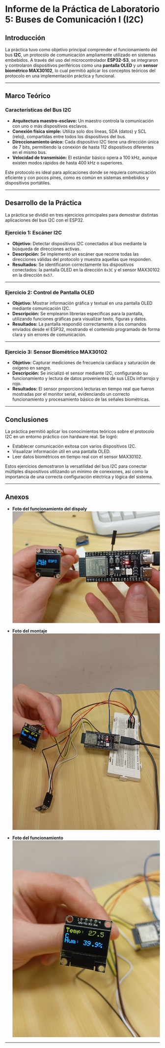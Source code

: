 # Informe de la Práctica de Laboratorio 5: Buses de Comunicación I (I2C)

## Introducción

La práctica tuvo como objetivo principal comprender el funcionamiento del bus **I2C**, un protocolo de comunicación ampliamente utilizado en sistemas embebidos. A través del uso del microcontrolador **ESP32-S3**, se integraron y controlaron dispositivos periféricos como una **pantalla OLED** y un **sensor biométrico MAX30102**, lo cual permitió aplicar los conceptos teóricos del protocolo en una implementación práctica y funcional.

---

## Marco Teórico

### Características del Bus I2C

- **Arquitectura maestro-esclavo:** Un maestro controla la comunicación con uno o más dispositivos esclavos.
- **Conexión física simple:** Utiliza solo dos líneas, SDA (datos) y SCL (reloj), compartidas entre todos los dispositivos del bus.
- **Direccionamiento único:** Cada dispositivo I2C tiene una dirección única de 7 bits, permitiendo la conexión de hasta 112 dispositivos diferentes en el mismo bus.
- **Velocidad de transmisión:** El estándar básico opera a 100 kHz, aunque existen modos rápidos de hasta 400 kHz o superiores.

Este protocolo es ideal para aplicaciones donde se requiera comunicación eficiente y con pocos pines, como es común en sistemas embebidos y dispositivos portátiles.

---

## Desarrollo de la Práctica

La práctica se dividió en tres ejercicios principales para demostrar distintas aplicaciones del bus I2C con el ESP32.

### Ejercicio 1: Escáner I2C

- **Objetivo:** Detectar dispositivos I2C conectados al bus mediante la búsqueda de direcciones activas.
- **Descripción:** Se implementó un escáner que recorre todas las direcciones válidas del protocolo y muestra aquellas que responden.
- **Resultados:** Se identificaron correctamente los dispositivos conectados: la pantalla OLED en la dirección `0x3C` y el sensor MAX30102 en la dirección `0x57`.

---

### Ejercicio 2: Control de Pantalla OLED

- **Objetivo:** Mostrar información gráfica y textual en una pantalla OLED mediante comunicación I2C.
- **Descripción:** Se emplearon librerías específicas para la pantalla, utilizando funciones gráficas para visualizar texto, figuras y datos.
- **Resultados:** La pantalla respondió correctamente a los comandos enviados desde el ESP32, mostrando el contenido programado de forma clara y sin errores de comunicación.

---

### Ejercicio 3: Sensor Biométrico MAX30102

- **Objetivo:** Capturar mediciones de frecuencia cardíaca y saturación de oxígeno en sangre.
- **Descripción:** Se inicializó el sensor mediante I2C, configurando su funcionamiento y lectura de datos provenientes de sus LEDs infrarrojo y rojo.
- **Resultados:** El sensor proporcionó lecturas en tiempo real que fueron mostradas por el monitor serial, evidenciando un correcto funcionamiento y procesamiento básico de las señales biométricas.

---

## Conclusiones

La práctica permitió aplicar los conocimientos teóricos sobre el protocolo I2C en un entorno práctico con hardware real. Se logró:

- Establecer comunicación exitosa con varios dispositivos I2C.
- Visualizar información útil en una pantalla OLED.
- Leer datos biométricos en tiempo real con el sensor MAX30102.

Estos ejercicios demostraron la versatilidad del bus I2C para conectar múltiples dispositivos utilizando un mínimo de conexiones, así como la importancia de una correcta configuración eléctrica y lógica del sistema.

---

## Anexos
- **Foto del funcionamiento del dispaly**
 ![Display](Imagenes_Practicas/DisplayFuncionamiento.jpeg)
  
- **Foto del montaje**
 ![Montaje](Imagenes_Practicas/SensorHyT_Montaje.jpeg)
 
- **Foto del funcionamiento**
 ![Funcionamiento](Imagenes_Practicas/SensorHyT_Funcionamiento.jpeg)
---
